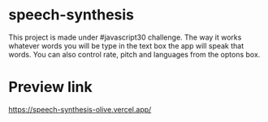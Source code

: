 # speech-synthesis
This project is made under #javascript30 challenge. The way it works whatever words you will be type in the text box the app will speak that words. You can also control rate, pitch and languages from the optons box. 
# Preview link
https://speech-synthesis-olive.vercel.app/
